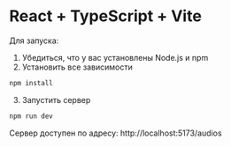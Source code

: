 # React + TypeScript + Vite

Для запуска:
1. Убедиться, что у вас установлены Node.js и npm
2. Установить все зависимости
```js
npm install
```
3. Запустить сервер
```js
npm run dev
```
Сервер доступен по адресу: http://localhost:5173/audios
